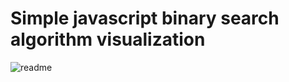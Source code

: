 # Simple javascript binary search algorithm visualization #

![readme](https://user-images.githubusercontent.com/57599913/172251944-7d291a4e-e366-4a70-b189-1012a706310f.png)
